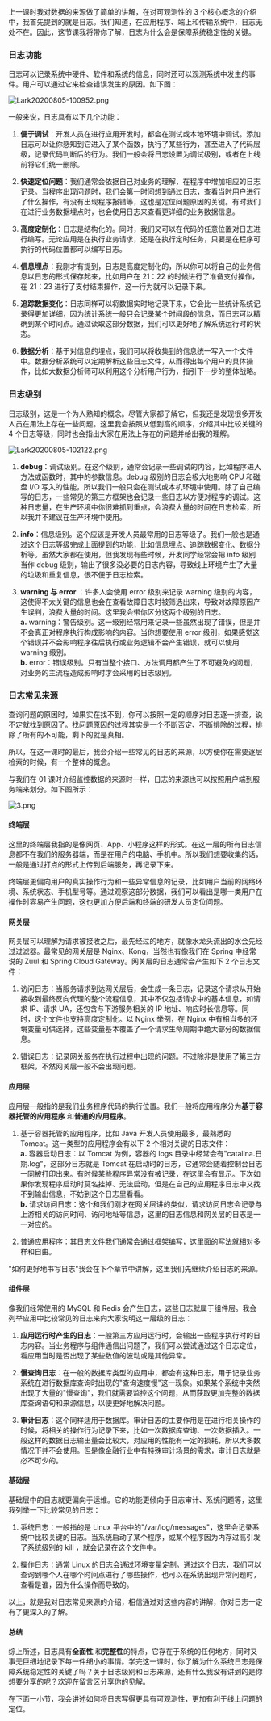 上一课时我对数据的来源做了简单的讲解，在对可观测性的 3 个核心概念的介绍中，我首先提到的就是日志。我们知道，在应用程序、端上和传输系统中，日志无处不在。因此，这节课我将带你了解，日志为什么会是保障系统稳定性的关键。

### 日志功能

日志可以记录系统中硬件、软件和系统的信息，同时还可以观测系统中发生的事件。用户可以通过它来检查错误发生的原因。如下图：

![Lark20200805-100952.png](https://s0.lgstatic.com/i/image/M00/3D/9F/CgqCHl8qWrmAflAzAAGAn77KKSE971.png)

一般来说，日志具有以下几个功能：

1. **便于调试**：开发人员在进行应用开发时，都会在测试或本地环境中调试。添加日志可以让你感知到它进入了某个函数，执行了某些行为，甚至进入了代码层级，记录代码判断后的行为。我们一般会将日志设置为调试级别，或者在上线前将它们统一删除。

2. **快速定位问题**：我们通常会依据自己对业务的理解，在程序中增加相应的日志记录。当程序出现问题时，我们会第一时间想到通过日志，查看当时用户进行了什么操作，有没有出现程序报错等，这也是定位问题原因的关键。有时我们在进行业务数据埋点时，也会使用日志来查看更详细的业务数据信息。

3. **高度定制化**：日志是结构化的。同时，我们又可以在代码的任意位置对日志进行编写。无论应用是在执行业务请求，还是在执行定时任务，只要是在程序可执行的代码位置都可以编写日志。

4. **信息埋点**：我刚才有提到，日志是高度定制化的，所以你可以将自己的业务信息以日志的形式保存起来，比如用户在 21：22 的时候进行了准备支付操作，在 21：23 进行了支付结束操作，这一行为就可以记录下来。

5. **追踪数据变化**：日志同样可以将数据实时地记录下来，它会比一些统计系统记录得更加详细，因为统计系统一般只会记录某个时间段的信息，而日志可以精确到某个时间点。通过读取这部分数据，我们可以更好地了解系统运行时的状态。

6. **数据分析**：基于对信息的埋点，我们可以将收集到的信息统一写入一个文件中。数据分析系统可以定期解析这些日志文件，从而得出每个用户的具体操作，比如大数据分析师可以利用这个分析用户行为，指引下一步的整体战略。

### 日志级别

日志级别，这是一个为人熟知的概念。尽管大家都了解它，但我还是发现很多开发人员在用法上存在一些问题。这里我会按照从低到高的顺序，介绍其中比较关键的 4 个日志等级，同时也会指出大家在用法上存在的问题并给出我的理解。

![Lark20200805-102122.png](https://s0.lgstatic.com/i/image/M00/3D/9F/CgqCHl8qWvGAFSXqAADfoMRTx1w354.png)

1. **debug**：调试级别。在这个级别，通常会记录一些调试的内容，比如程序进入方法或函数时，其中的参数信息。debug 级别的日志会极大地影响 CPU 和磁盘 I/O 写入的性能，所以我们一般只会在测试或本机环境中使用。除了自己编写的日志，一些常见的第三方框架也会记录一些日志以方便对程序的调试。这种日志量，在生产环境中你很难抓到重点，会浪费大量的时间在日志检索，所以我并不建议在生产环境中使用。

2. **info**：信息级别。这个应该是开发人员最常用的日志等级了。我们一般也是通过这个日志等级完成上面提到的功能，比如信息埋点、追踪数据变化、数据分析等。虽然大家都在使用，但我发现有些时候，开发同学经常会把 info 级别当作 debug 级别，输出了很多没必要的日志内容，导致线上环境产生了大量的垃圾和重复信息，很不便于日志检索。

3. **warning 与 error** ：许多人会使用 error 级别来记录 warning 级别的内容，这使得不太关键的信息也会在查看故障日志时被筛选出来，导致对故障原因产生误判，浪费大量的时间。这里我会带你区分这两个级别的日志。  
   **a.** warning：警告级别。这一级别经常用来记录一些虽然出现了错误，但是并不会真正对程序执行构成影响的内容。当你想要使用 error 级别，如果感觉这个错误并不会影响程序往后执行或业务逻辑不会产生错误，就可以使用 warning 级别。  
   **b.** error：错误级别。只有当整个接口、方法调用都产生了不可避免的问题，对业务的主流程造成影响时才会采用的日志级别。

### 日志常见来源

查询问题的原因时，如果实在找不到，你可以按照一定的顺序对日志逐一排查，说不定就找到原因了。找问题原因的过程其实是一个不断否定、不断排除的过程，排除了所有的不可能，剩下的就是真相。

所以，在这一课时的最后，我会介绍一些常见的日志的来源，以方便你在需要逐层检索的时候，有一个整体的概念。

与我们在 01 课时介绍监控数据的来源时一样，日志的来源也可以按照用户端到服务端来划分。如下图所示：

![3.png](https://s0.lgstatic.com/i/image/M00/3D/BA/CgqCHl8qdjSADk7DAACHGDIzLd0093.png)

#### 终端层

这里的终端层我指的是像网页、App、小程序这样的形式。在这一层的所有日志信息都不在我们的服务器端，而是在用户的电脑、手机中。所以我们想要收集的话，一般是通过打点的形式上传到后端服务，再记录下来。

终端层更偏向用户的真实操作行为和一些异常信息的记录，比如用户当前的网络环境、系统状态、手机型号等。通过观察这部分数据，我们可以看出是哪一类用户在操作时容易产生问题，这也更加方便后端和终端的研发人员定位问题。

#### 网关层

网关层可以理解为请求被接收之后，最先经过的地方，就像水龙头流出的水会先经过过滤器。最常见的网关层是 Nginx、Kong，当然也有像我们在 Spring 中经常说的 Zuul 和 Spring Cloud Gateway。网关层的日志通常会产生如下 2 个日志文件：

1. 访问日志：当服务请求到达网关层后，会生成一条日志，记录这个请求从开始接收到最终反向代理的整个流程信息，其中不仅包括请求中的基本信息，如请求 IP、请求 UA，还包含与下游服务相关的 IP 地址、响应时长信息等。同时，这个文件也支持高度定制化。以 Nginx 举例，在 Nginx 中有相当多的环境变量可供选择，这些变量基本覆盖了一个请求生命周期中绝大部分的数据信息。

2. 错误日志：记录网关服务在执行过程中出现的问题。不过除非是使用了第三方框架，不然网关层一般不会出现问题。

#### 应用层

应用层一般指的是我们业务程序代码的执行位置。我们一般将应用程序分为**基于容器托管的应用程序** 和**普通的应用程序**。

1. 基于容器托管的应用程序，比如 Java 开发人员使用最多，最熟悉的 Tomcat。这一类型的应用程序会有以下 2 个相对关键的日志文件：  
   **a.** 容器启动日志：以 Tomcat 为例，容器的 logs 目录中经常会有"catalina.日期.log"，这部分日志就是 Tomcat 在启动时的日志，它通常会随着控制台日志一同被打印出来。有时候某些程序异常没有被记录，在这里会有显示。下次如果你发现程序启动时莫名挂掉、无法启动，但是在自己的应用程序日志中又找不到输出信息，不妨到这个日志里看看。  
   **b.** 请求访问日志：这个和我们刚才在网关层讲的类似，请求访问日志会记录与上游相关的访问时间、访问地址等信息，这里的日志信息和网关层的日志是一一对应的。

2. 普通应用程序：其日志文件我们通常会通过框架编写，这里面的写法就相对多样和自由。

"如何更好地书写日志"我会在下个章节中讲解，这里我们先继续介绍日志的来源。

#### 组件层

像我们经常使用的 MySQL 和 Redis 会产生日志，这些日志就属于组件层。我会列举应用中比较常见的日志来向大家说明这一层级的日志：

1. **应用运行时产生的日志**：一般第三方应用运行时，会输出一些程序执行时的日志内容。当业务程序与组件通信出问题了，我们可以尝试通过这个日志定位，看应用当时是否出现了某些数值的波动或是其他异常。

2. **慢查询日志**：在一般的数据库类型的应用中，都会有这种日志，用于记录业务系统在进行数据库查询时出现的"查询速度慢"这一现象。如果某个系统中突然出现了大量的"慢查询"，我们就需要监控这个问题，从而获取更加完整的数据库查询语句和来源信息，以便更好地解决问题。

3. **审计日志**：这个同样适用于数据库。审计日志的主要作用是在进行相关操作的时候，将相关的操作行为记录下来，比如一次数据库查询、一次数据插入。一般这样的数据日志输出量会比较大，对应用的性能有一定的损耗，所以大多数情况下并不会使用。但是像金融行业中有特殊审计场景的需求，审计日志就是必不可少的。

#### 基础层

基础层中的日志就更偏向于运维。它的功能更倾向于日志审计、系统问题等，这里我列举一下比较常见的日志：

1. 系统日志：一般指的是 Linux 平台中的"/var/log/messages"，这里会记录系统中比较关键的日志。当系统启动了某个程序，或某个程序因为内存过高引发了系统级别的 kill ，就会记录在这个文件中。

2. 操作日志：通常 Linux 的日志会通过环境变量定制。通过这个日志，我们可以查询到哪个人在哪个时间点进行了哪些操作，也可以在系统出现异常问题时，查看是谁，因为什么操作而导致的。

以上，就是我对日志常见来源的介绍，相信通过对这些内容的讲解，你对日志一定有了更深入的了解。

#### 总结

综上所述，日志具有**全面性** 和**完整性**的特点，它存在于系统的任何地方，同时又事无巨细地记录下每一件细小的事情。学完这一课时，你了解为什么系统日志是保障系统稳定性的关键了吗？关于日志级别和日志来源，还有什么我没有讲到的是你想要分享的呢？欢迎在留言区分享你的见解。

在下面一小节，我会讲述如何将日志写得更具有可观测性，更加有利于线上问题的定位。
